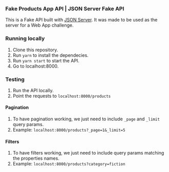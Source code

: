 ### Fake Products App API | JSON Server Fake API

This is a Fake API built with [JSON Server](https://github.com/typicode/json-server). It was made to be used as the server for a Web App challenge.

### Running locally
1. Clone this repository.
2. Run `yarn` to install the dependecies.
3. Run `yarn start` to start the API.
4. Go to localhost:8000.

### Testing
1. Run the API locally.
2. Point the requests to `localhost:8000/products`

#### Pagination
1. To have pagination working, we just need to include `_page` and `_limit` query params.
2. Example: `localhost:8000/products?_page=1&_limit=5`

#### Filters
1. To have filters working, we just need to include query params matching the properties names.
2. Example: `localhost:8000/products?category=fiction`
